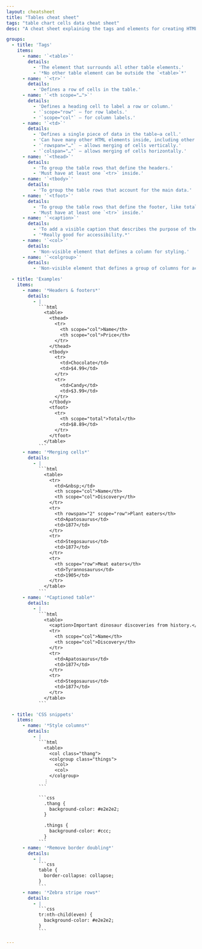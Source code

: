 ```yaml
---
layout: cheatsheet
title: "Tables cheat sheet"
tags: "table chart cells data cheat sheet"
desc: "A cheat sheet explaining the tags and elements for creating HTML tables."

groups:
  - title: 'Tags'
    items:
      - name: '`<table>`'
        details:
          - 'The element that surrounds all other table elements.'
          - '*No other table element can be outside the `<table>`*'
      - name: '`<tr>`'
        details:
          - 'Defines a row of cells in the table.'
      - name: '`<th scope="…">`'
        details:
          - 'Defines a heading cell to label a row or column.'
          - '`scope="row"` — for row labels.'
          - '`scope="col"` — for column labels.'
      - name: '`<td>`'
        details:
          - 'Defines a single piece of data in the table—a cell.'
          - 'Can have many other HTML elements inside, including other tables.'
          - '`rowspan="…"` — allows merging of cells vertically.'
          - '`colspan="…"` — allows merging of cells horizontally.'
      - name: '`<thead>`'
        details:
          - 'To group the table rows that define the headers.'
          - 'Must have at least one `<tr>` inside.'
      - name: '`<tbody>`'
        details:
          - 'To group the table rows that account for the main data.'
      - name: '`<tfoot>`'
        details:
          - 'To group the table rows that define the footer, like totals.'
          - 'Must have at least one `<tr>` inside.'
      - name: '`<caption>`'
        details:
          - 'To add a visible caption that describes the purpose of the table.'
          - '*Really good for accessibility.*'
      - name: '`<col>`'
        details:
          - 'Non-visible element that defines a column for styling.'
      - name: '`<colgroup>`'
        details:
          - 'Non-visible element that defines a group of columns for accessibility and styling.'

  - title: 'Examples'
    items:
      - name: '*Headers & footers*'
        details:
          - |
            ```html
              <table>
                <thead>
                  <tr>
                    <th scope="col">Name</th>
                    <th scope="col">Price</th>
                  </tr>
                </thead>
                <tbody>
                  <tr>
                    <td>Chocolate</td>
                    <td>$4.99</td>
                  </tr>
                  <tr>
                    <td>Candy</td>
                    <td>$3.99</td>
                  </tr>
                </tbody>
                <tfoot>
                  <tr>
                    <th scope="total">Total</th>
                    <td>$8.89</td>
                  </tr>
                </tfoot>
              </table>
            ```
      - name: '*Merging cells*'
        details:
          - |
            ```html
              <table>
                <tr>
                  <td>&nbsp;</td>
                  <th scope="col">Name</th>
                  <th scope="col">Discovery</th>
                </tr>
                <tr>
                  <th rowspan="2" scope="row">Plant eaters</th>
                  <td>Apatosaurus</td>
                  <td>1877</td>
                </tr>
                <tr>
                  <td>Stegosaurus</td>
                  <td>1877</td>
                </tr>
                <tr>
                  <th scope="row">Meat eaters</th>
                  <td>Tyrannosaurus</td>
                  <td>1905</td>
                </tr>
              </table>
            ```
      - name: '*Captioned table*'
        details:
          - |
            ```html
              <table>
                <caption>Important dinosaur discoveries from history.</caption>
                <tr>
                  <th scope="col">Name</th>
                  <th scope="col">Discovery</th>
                </tr>
                <tr>
                  <td>Apatosaurus</td>
                  <td>1877</td>
                </tr>
                <tr>
                  <td>Stegosaurus</td>
                  <td>1877</td>
                </tr>
              </table>
            ```

  - title: 'CSS snippets'
    items:
      - name: '*Style columns*'
        details:
          - |
            ```html
              <table>
                <col class="thang">
                <colgroup class="things">
                  <col>
                  <col>
                </colgroup>
              ⋮
            ```

            ```css
              .thang {
                background-color: #e2e2e2;
              }

              .things {
                background-color: #ccc;
              }
            ```
      - name: '*Remove border doubling*'
        details:
          - |
            ```css
            table {
              border-collapse: collapse;
            }
            ```
      - name: '*Zebra stripe rows*'
        details:
          - |
            ```css
            tr:nth-child(even) {
              background-color: #e2e2e2;
            }
            ```

---
```

